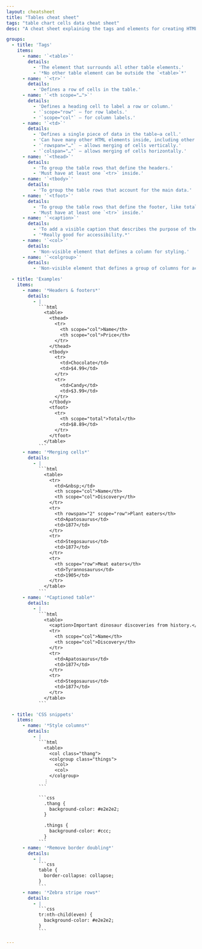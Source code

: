 ```yaml
---
layout: cheatsheet
title: "Tables cheat sheet"
tags: "table chart cells data cheat sheet"
desc: "A cheat sheet explaining the tags and elements for creating HTML tables."

groups:
  - title: 'Tags'
    items:
      - name: '`<table>`'
        details:
          - 'The element that surrounds all other table elements.'
          - '*No other table element can be outside the `<table>`*'
      - name: '`<tr>`'
        details:
          - 'Defines a row of cells in the table.'
      - name: '`<th scope="…">`'
        details:
          - 'Defines a heading cell to label a row or column.'
          - '`scope="row"` — for row labels.'
          - '`scope="col"` — for column labels.'
      - name: '`<td>`'
        details:
          - 'Defines a single piece of data in the table—a cell.'
          - 'Can have many other HTML elements inside, including other tables.'
          - '`rowspan="…"` — allows merging of cells vertically.'
          - '`colspan="…"` — allows merging of cells horizontally.'
      - name: '`<thead>`'
        details:
          - 'To group the table rows that define the headers.'
          - 'Must have at least one `<tr>` inside.'
      - name: '`<tbody>`'
        details:
          - 'To group the table rows that account for the main data.'
      - name: '`<tfoot>`'
        details:
          - 'To group the table rows that define the footer, like totals.'
          - 'Must have at least one `<tr>` inside.'
      - name: '`<caption>`'
        details:
          - 'To add a visible caption that describes the purpose of the table.'
          - '*Really good for accessibility.*'
      - name: '`<col>`'
        details:
          - 'Non-visible element that defines a column for styling.'
      - name: '`<colgroup>`'
        details:
          - 'Non-visible element that defines a group of columns for accessibility and styling.'

  - title: 'Examples'
    items:
      - name: '*Headers & footers*'
        details:
          - |
            ```html
              <table>
                <thead>
                  <tr>
                    <th scope="col">Name</th>
                    <th scope="col">Price</th>
                  </tr>
                </thead>
                <tbody>
                  <tr>
                    <td>Chocolate</td>
                    <td>$4.99</td>
                  </tr>
                  <tr>
                    <td>Candy</td>
                    <td>$3.99</td>
                  </tr>
                </tbody>
                <tfoot>
                  <tr>
                    <th scope="total">Total</th>
                    <td>$8.89</td>
                  </tr>
                </tfoot>
              </table>
            ```
      - name: '*Merging cells*'
        details:
          - |
            ```html
              <table>
                <tr>
                  <td>&nbsp;</td>
                  <th scope="col">Name</th>
                  <th scope="col">Discovery</th>
                </tr>
                <tr>
                  <th rowspan="2" scope="row">Plant eaters</th>
                  <td>Apatosaurus</td>
                  <td>1877</td>
                </tr>
                <tr>
                  <td>Stegosaurus</td>
                  <td>1877</td>
                </tr>
                <tr>
                  <th scope="row">Meat eaters</th>
                  <td>Tyrannosaurus</td>
                  <td>1905</td>
                </tr>
              </table>
            ```
      - name: '*Captioned table*'
        details:
          - |
            ```html
              <table>
                <caption>Important dinosaur discoveries from history.</caption>
                <tr>
                  <th scope="col">Name</th>
                  <th scope="col">Discovery</th>
                </tr>
                <tr>
                  <td>Apatosaurus</td>
                  <td>1877</td>
                </tr>
                <tr>
                  <td>Stegosaurus</td>
                  <td>1877</td>
                </tr>
              </table>
            ```

  - title: 'CSS snippets'
    items:
      - name: '*Style columns*'
        details:
          - |
            ```html
              <table>
                <col class="thang">
                <colgroup class="things">
                  <col>
                  <col>
                </colgroup>
              ⋮
            ```

            ```css
              .thang {
                background-color: #e2e2e2;
              }

              .things {
                background-color: #ccc;
              }
            ```
      - name: '*Remove border doubling*'
        details:
          - |
            ```css
            table {
              border-collapse: collapse;
            }
            ```
      - name: '*Zebra stripe rows*'
        details:
          - |
            ```css
            tr:nth-child(even) {
              background-color: #e2e2e2;
            }
            ```

---
```

